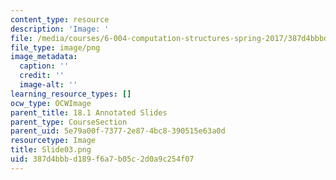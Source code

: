 ```yaml
---
content_type: resource
description: 'Image: '
file: /media/courses/6-004-computation-structures-spring-2017/387d4bbbd189f6a7b05c2d0a9c254f07_Slide03.png
file_type: image/png
image_metadata:
  caption: ''
  credit: ''
  image-alt: ''
learning_resource_types: []
ocw_type: OCWImage
parent_title: 18.1 Annotated Slides
parent_type: CourseSection
parent_uid: 5e79a00f-7377-2e87-4bc8-390515e63a0d
resourcetype: Image
title: Slide03.png
uid: 387d4bbb-d189-f6a7-b05c-2d0a9c254f07
---
```

